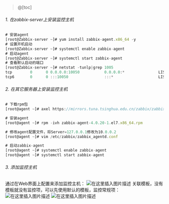 ﻿>@[toc]
###### 1. 在zabbix-server上安装监控主机
```js
# 安装agent
[root@Zabbix-server ~]# yum install zabbix-agent.x86_64 -y
# 设置开机启动
[root@Zabbix-server ~]# systemctl enable zabbix-agent
# 启动agent
[root@Zabbix-server ~]# systemctl start zabbix-agent
# 查看默认启动的端口
[root@Zabbix-server ~]# netstat -tunlp|grep 1005
tcp        0      0 0.0.0.0:10050           0.0.0.0:*               LISTEN      9903/zabbix_agentd  
tcp6       0      0 :::10050                :::*                    LISTEN      9903/zabbix_agentd 
```
###### 2. 在其它服务器上安装监控主机
```js
# 下载rpm包
[root@agent ~]# axel https://mirrors.tuna.tsinghua.edu.cn/zabbix/zabbix/4.0/rhel/7/x86_64/zabbix-agent-4.0.20-1.el7.x86_64.rpm

# 安装agent
[root@agent ~]# rpm -ivh zabbix-agent-4.0.20-1.el7.x86_64.rpm 

# 修改agent配置文件，将Server=127.0.0.1修改为10.0.0.2
[root@agent ~]# vim /etc/zabbix/zabbix_agentd.conf

# 启动zabbix-agent
[root@agent ~]# systemctl enable zabbix-agent
[root@agent ~]# systemctl start zabbix-agent
```
###### 3. 添加监控主机
通过在Web界面上配置来添加监控主机：
![在这里插入图片描述](https://img-blog.csdnimg.cn/20200520175335473.png?x-oss-process=image/watermark,type_ZmFuZ3poZW5naGVpdGk,shadow_10,text_aHR0cHM6Ly9ibG9nLmNzZG4ubmV0L1RoYW5sb24=,size_16,color_FFFFFF,t_70)
关联模板，没有模板就没有监控项，可以先使用默认的模板，监控常规项：
![在这里插入图片描述](https://img-blog.csdnimg.cn/20200520175513747.png?x-oss-process=image/watermark,type_ZmFuZ3poZW5naGVpdGk,shadow_10,text_aHR0cHM6Ly9ibG9nLmNzZG4ubmV0L1RoYW5sb24=,size_16,color_FFFFFF,t_70)
![在这里插入图片描述](https://img-blog.csdnimg.cn/2020052017574618.png?x-oss-process=image/watermark,type_ZmFuZ3poZW5naGVpdGk,shadow_10,text_aHR0cHM6Ly9ibG9nLmNzZG4ubmV0L1RoYW5sb24=,size_16,color_FFFFFF,t_70)
